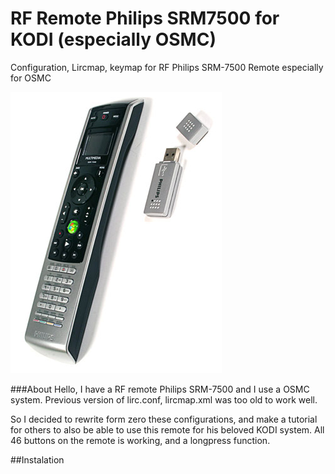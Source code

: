 # RF Remote Philips SRM7500 for KODI (especially OSMC)
Configuration, Lircmap, keymap for RF Philips SRM-7500 Remote especially for OSMC

![](https://raw.githubusercontent.com/Matis253/SRM7500-kodi/master/SRM7500.jpg)

###About
Hello, I have a RF remote Philips SRM-7500 and I use a OSMC system. Previous version of lirc.conf, lircmap.xml was too old to work well.

So I decided to rewrite form zero these configurations, and make a tutorial for others to also be able to use this remote for his beloved KODI system.
All 46 buttons on the remote is working, and a longpress function.

##Instalation
